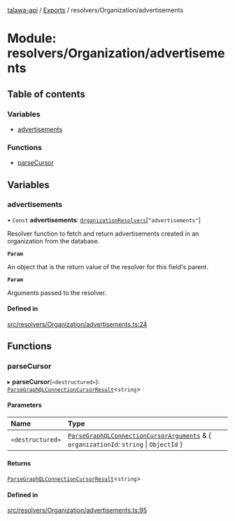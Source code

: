 [talawa-api](../README.md) / [Exports](../modules.md) / resolvers/Organization/advertisements

# Module: resolvers/Organization/advertisements

## Table of contents

### Variables

- [advertisements](resolvers_Organization_advertisements.md#advertisements)

### Functions

- [parseCursor](resolvers_Organization_advertisements.md#parsecursor)

## Variables

### advertisements

• `Const` **advertisements**: [`OrganizationResolvers`](types_generatedGraphQLTypes.md#organizationresolvers)[``"advertisements"``]

Resolver function to fetch and return advertisements created in an organization from the database.

**`Param`**

An object that is the return value of the resolver for this field's parent.

**`Param`**

Arguments passed to the resolver.

#### Defined in

[src/resolvers/Organization/advertisements.ts:24](https://github.com/PalisadoesFoundation/talawa-api/blob/708df7e/src/resolvers/Organization/advertisements.ts#L24)

## Functions

### parseCursor

▸ **parseCursor**(`«destructured»`): [`ParseGraphQLConnectionCursorResult`](utilities_graphQLConnection_parseGraphQLConnectionArguments.md#parsegraphqlconnectioncursorresult)\<`string`\>

#### Parameters

| Name | Type |
| :------ | :------ |
| `«destructured»` | [`ParseGraphQLConnectionCursorArguments`](utilities_graphQLConnection_parseGraphQLConnectionArguments.md#parsegraphqlconnectioncursorarguments) & \{ `organizationId`: `string` \| `ObjectId`  \} |

#### Returns

[`ParseGraphQLConnectionCursorResult`](utilities_graphQLConnection_parseGraphQLConnectionArguments.md#parsegraphqlconnectioncursorresult)\<`string`\>

#### Defined in

[src/resolvers/Organization/advertisements.ts:95](https://github.com/PalisadoesFoundation/talawa-api/blob/708df7e/src/resolvers/Organization/advertisements.ts#L95)
